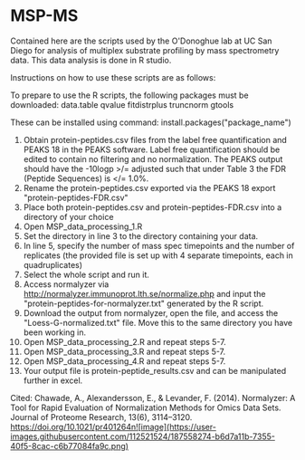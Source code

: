 # MSP-MS
Contained here are the scripts used by the O'Donoghue lab at UC San Diego for analysis of multiplex substrate profiling by mass spectrometry data. This data analysis is done in R studio.

Instructions on how to use these scripts are as follows:

To prepare to use the R scripts, the following packages must be downloaded:
data.table
qvalue
fitdistrplus
truncnorm
gtools

These can be installed using command: install.packages("package_name")


1) Obtain protein-peptides.csv files from the label free quantification and PEAKS 18 in the PEAKS software. Label free quantification should be edited to contain no filtering and no normalization. The PEAKS output should have the -10logp >/= adjusted such that under Table 3 the FDR (Peptide Sequences) is </= 1.0%.
2) Rename the protein-peptides.csv exported via the PEAKS 18 export "protein-peptides-FDR.csv"
3) Place both protein-peptides.csv and protein-peptides-FDR.csv into a directory of your choice
4) Open MSP_data_processing_1.R
5) Set the directory in line 3 to the directory containing your data.
6) In line 5, specify the number of mass spec timepoints and the number of replicates (the provided file is set up with 4 separate timepoints, each in quadruplicates)
7) Select the whole script and run it.
8) Access normalyzer via http://normalyzer.immunoprot.lth.se/normalize.php and input the "protein-peptides-for-normalyzer.txt" generated by the R script.
9) Download the output from normalyzer, open the file, and access the "Loess-G-normalized.txt" file. Move this to the same directory you have been working in.
10) Open MSP_data_processing_2.R and repeat steps 5-7.
11) Open MSP_data_processing_3.R and repeat steps 5-7.
12) Open MSP_data_processing_4.R and repeat steps 5-7. 
13) Your output file is protein-peptide_results.csv and can be manipulated further in excel.


Cited:
Chawade, A., Alexandersson, E., & Levander, F. (2014). Normalyzer: A Tool for Rapid Evaluation of Normalization Methods for Omics Data Sets. Journal of Proteome Research, 13(6), 3114–3120. https://doi.org/10.1021/pr401264n![image](https://user-images.githubusercontent.com/112521524/187558274-b6d7a11b-7355-40f5-8cac-c6b77084fa9c.png)

